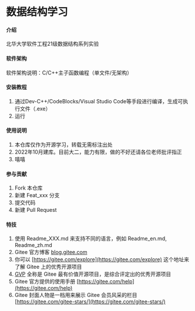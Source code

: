 # 数据结构学习

#### 介绍
北华大学软件工程21级数据结构系列实验

#### 软件架构
软件架构说明：C/C++主子函数编程（单文件/无架构）


#### 安装教程

1.  通过Dev-C++/CodeBlocks/Visual Studio Code等手段进行编译，生成可执行文件（.exe）
2.  运行

#### 使用说明

1.  本仓库仅作为开源学习，转载无需标注出处
2.  2022年10月建库。目前大二，能力有限，做的不好还请各位老师批评指正
3.  嘻嘻

#### 参与贡献

1.  Fork 本仓库
2.  新建 Feat_xxx 分支
3.  提交代码
4.  新建 Pull Request


#### 特技

1.  使用 Readme\_XXX.md 来支持不同的语言，例如 Readme\_en.md, Readme\_zh.md
2.  Gitee 官方博客 [blog.gitee.com](https://blog.gitee.com)
3.  你可以 [https://gitee.com/explore](https://gitee.com/explore) 这个地址来了解 Gitee 上的优秀开源项目
4.  [GVP](https://gitee.com/gvp) 全称是 Gitee 最有价值开源项目，是综合评定出的优秀开源项目
5.  Gitee 官方提供的使用手册 [https://gitee.com/help](https://gitee.com/help)
6.  Gitee 封面人物是一档用来展示 Gitee 会员风采的栏目 [https://gitee.com/gitee-stars/](https://gitee.com/gitee-stars/)
